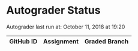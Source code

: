 # Autograder Status
Autograder last run at: October 11, 2018 at 19:20

| GitHub ID | Assignment | Graded Branch |
|-----------|------------|---------------|
